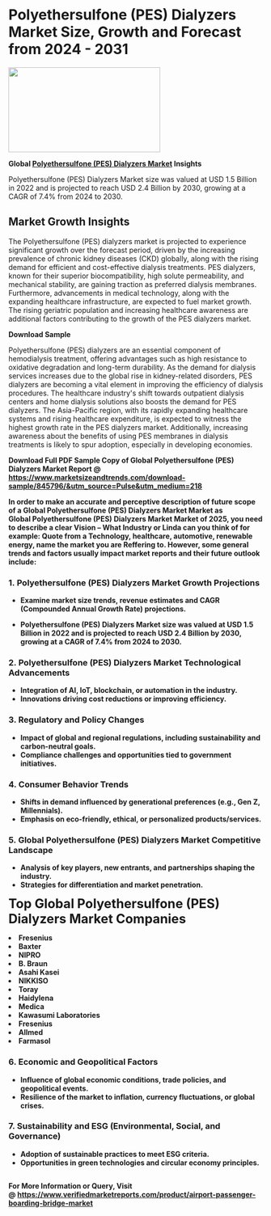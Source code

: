 <H1>Polyethersulfone (PES) Dialyzers Market Size, Growth and Forecast from 2024 - 2031</H1><img class="aligncenter size-medium wp-image-584254" src="https://thirdeyenews.in/wp-content/uploads/2024/09/Global-Market-Research-300x168.jpeg" alt="" width="300" height="168" /><p><strong>Global&nbsp;<a href="https://www.marketsizeandtrends.com/download-sample/845796/&amp;utm_source=Pulse&amp;utm_medium=218">Polyethersulfone (PES) Dialyzers Market</a> Insights</strong></p><p>Polyethersulfone (PES) Dialyzers Market size was valued at USD 1.5 Billion in 2022 and is projected to reach USD 2.4 Billion by 2030, growing at a CAGR of 7.4% from 2024 to 2030.</p><p><h2>Market Growth Insights</h2> <p>The Polyethersulfone (PES) dialyzers market is projected to experience significant growth over the forecast period, driven by the increasing prevalence of chronic kidney diseases (CKD) globally, along with the rising demand for efficient and cost-effective dialysis treatments. PES dialyzers, known for their superior biocompatibility, high solute permeability, and mechanical stability, are gaining traction as preferred dialysis membranes. Furthermore, advancements in medical technology, along with the expanding healthcare infrastructure, are expected to fuel market growth. The rising geriatric population and increasing healthcare awareness are additional factors contributing to the growth of the PES dialyzers market.</p> <p><strong>Download Sample</strong></p> <p>Polyethersulfone (PES) dialyzers are an essential component of hemodialysis treatment, offering advantages such as high resistance to oxidative degradation and long-term durability. As the demand for dialysis services increases due to the global rise in kidney-related disorders, PES dialyzers are becoming a vital element in improving the efficiency of dialysis procedures. The healthcare industry's shift towards outpatient dialysis centers and home dialysis solutions also boosts the demand for PES dialyzers. The Asia-Pacific region, with its rapidly expanding healthcare systems and rising healthcare expenditure, is expected to witness the highest growth rate in the PES dialyzers market. Additionally, increasing awareness about the benefits of using PES membranes in dialysis treatments is likely to spur adoption, especially in developing economies.</p> <p><strong></p><p><span class=""><strong>Download Full PDF Sample Copy of Global Polyethersulfone (PES) Dialyzers Market Report</strong> @ <a href="https://www.marketsizeandtrends.com/download-sample/845796/&amp;utm_source=Pulse&amp;utm_medium=218" target="_blank">https://www.marketsizeandtrends.com/download-sample/845796/&amp;utm_source=Pulse&amp;utm_medium=218</a></span></p><p>In order to make an accurate and perceptive description of future scope of a Global&nbsp;Polyethersulfone (PES) Dialyzers Market Market as Global&nbsp;Polyethersulfone (PES) Dialyzers Market Market of 2025, you need to describe a clear Vision &ndash; What Industry or Linda can you think of for example: Quote from a Technology, healthcare, automotive, renewable energy, name the market you are Reffering to. However, some general trends and factors usually impact market reports and their future outlook include:</p><h3>1.&nbsp;<strong>Polyethersulfone (PES) Dialyzers Market Growth Projections</strong></h3><ul><li>Examine market size trends, revenue estimates and CAGR (Compounded Annual Growth Rate) projections.</li><li><p>Polyethersulfone (PES) Dialyzers Market size was valued at USD 1.5 Billion in 2022 and is projected to reach USD 2.4 Billion by 2030, growing at a CAGR of 7.4% from 2024 to 2030.</p></li></ul><h3>2.&nbsp;<strong>Polyethersulfone (PES) Dialyzers Market Technological Advancements</strong></h3><ul><li>Integration of AI, IoT, blockchain, or automation in the industry.</li><li>Innovations driving cost reductions or improving efficiency.</li></ul><h3>3.&nbsp;<strong>Regulatory and Policy Changes</strong></h3><ul><li>Impact of global and regional regulations, including sustainability and carbon-neutral goals.</li><li>Compliance challenges and opportunities tied to government initiatives.</li></ul><h3>4.&nbsp;<strong>Consumer Behavior Trends</strong></h3><ul><li>Shifts in demand influenced by generational preferences (e.g., Gen Z, Millennials).</li><li>Emphasis on eco-friendly, ethical, or personalized products/services.</li></ul><h3>5.&nbsp;<strong>Global Polyethersulfone (PES) Dialyzers Market Competitive Landscape</strong></h3><ul><li>Analysis of key players, new entrants, and partnerships shaping the industry.</li><li>Strategies for differentiation and market penetration.</li></ul><p data-pm-slice="1 1 []"><span style="color: inherit; font-family: inherit; font-size: 25px;">Top Global Polyethersulfone (PES) Dialyzers Market Companies</span></p><div class="" data-test-id=""><p><li>Fresenius</li><li> Baxter</li><li> NIPRO</li><li> B. Braun</li><li> Asahi Kasei</li><li> NIKKISO</li><li> Toray</li><li> Haidylena</li><li> Medica</li><li> Kawasumi Laboratories</li><li> Fresenius</li><li> Allmed</li><li> Farmasol</li></p></div><h3>6.&nbsp;<strong>Economic and Geopolitical Factors</strong></h3><ul><li>Influence of global economic conditions, trade policies, and geopolitical events.</li><li>Resilience of the market to inflation, currency fluctuations, or global crises.</li></ul><h3>7.&nbsp;<strong>Sustainability and ESG (Environmental, Social, and Governance)</strong></h3><ul><li>Adoption of sustainable practices to meet ESG criteria.</li><li>Opportunities in green technologies and circular economy principles.</li></ul><h2><strong style="font-size: 14px;">For More Information or Query, Visit @&nbsp;</strong><a style="background-color: #ffffff; font-size: 14px;" href="https://www.marketsizeandtrends.com/report/polyethersulfone-pes-dialyzers-market/" target="_blank">https://www.verifiedmarketreports.com/product/airport-passenger-boarding-bridge-market</a></h2>

